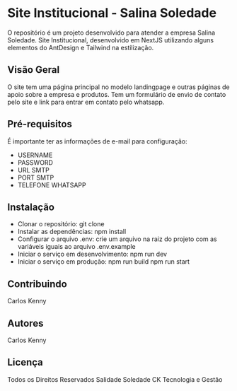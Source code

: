 # Site Institucional - Salina Soledade

O repositório é um projeto desenvolvido para atender a empresa Salina Soledade. Site Institucional, desenvolvido em NextJS utilizando alguns elementos do AntDesign e Tailwind na estilização.

## Visão Geral

O site tem uma página principal no modelo landingpage e outras páginas de apoio sobre a empresa e produtos. Tem um formulário de envio de contato pelo site e link para entrar em contato pelo whatsapp.

## Pré-requisitos

É importante ter as informações de e-mail para configuração:

- USERNAME
- PASSWORD
- URL SMTP
- PORT SMTP
- TELEFONE WHATSAPP

## Instalação

- Clonar o repositório:
    git clone
- Instalar as dependências:
    npm install
- Configurar o arquivo .env:
    crie um arquivo na raiz do projeto com as variáveis iguais ao arquivo .env.example
- Iniciar o serviço em desenvolvimento:
    npm run dev
- Iniciar o serviço em produção:
    npm run build
    npm run start

## Contribuindo

Carlos Kenny

## Autores

Carlos Kenny

## Licença

Todos os Direitos Reservados
Salidade Soledade
CK Tecnologia e Gestão
